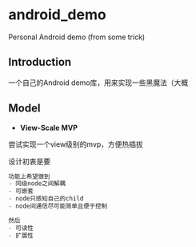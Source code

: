# android_demo
Personal Android demo (from some trick)

## Introduction

一个自己的Android demo库，用来实现一些黑魔法（大概

## Model

- **View-Scale MVP**

尝试实现一个view级别的mvp，方便热插拔

设计初衷是要

```kotlin
功能上希望做到
- 同级node之间解耦
- 可嵌套
- node只感知自己的child
- node间通信尽可能简单且便于控制

然后
- 可读性
- 扩展性
```
